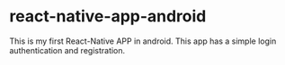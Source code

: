 # react-native-app-android
This is my first React-Native APP in android.  This app has a simple login authentication and registration. 
